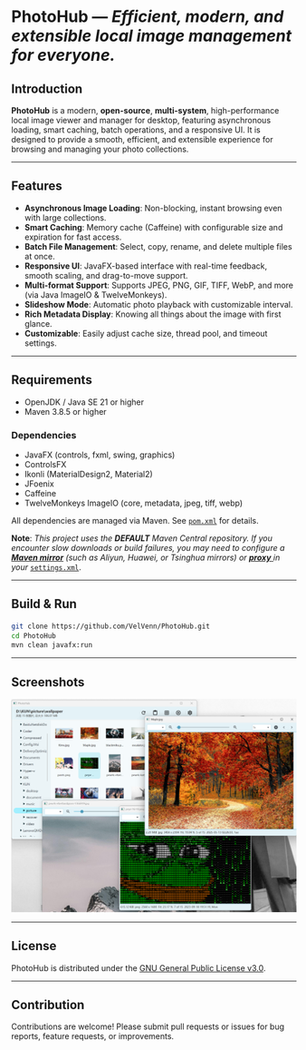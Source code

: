 

# PhotoHub — *Efficient, modern, and extensible local image management for everyone.*

## Introduction

**PhotoHub** is a modern, **open-source**, **multi-system**, high-performance local image viewer and manager for desktop, featuring asynchronous loading, smart caching, batch operations, and a responsive UI. It is designed to provide a smooth, efficient, and extensible experience for browsing and managing your photo collections.

---

## Features

- **Asynchronous Image Loading**: Non-blocking, instant browsing even with large collections.
- **Smart Caching**: Memory cache (Caffeine) with configurable size and expiration for fast access.
- **Batch File Management**: Select, copy, rename, and delete multiple files at once.
- **Responsive UI**: JavaFX-based interface with real-time feedback, smooth scaling, and drag-to-move support.
- **Multi-format Support**: Supports JPEG, PNG, GIF, TIFF, WebP, and more (via Java ImageIO & TwelveMonkeys).
- **Slideshow Mode**: Automatic photo playback with customizable interval.
- **Rich Metadata Display**: Knowing all things about the image with first glance.
- **Customizable**: Easily adjust cache size, thread pool, and timeout settings.

---

## Requirements

- OpenJDK / Java SE 21 or higher
- Maven 3.8.5 or higher

### Dependencies

- JavaFX (controls, fxml, swing, graphics)
- ControlsFX
- Ikonli (MaterialDesign2, Material2)
- JFoenix
- Caffeine
- TwelveMonkeys ImageIO (core, metadata, jpeg, tiff, webp)

All dependencies are managed via Maven. See [`pom.xml`](pom.xml) for details.

**Note**: *This project uses the **DEFAULT** Maven Central repository. If you encounter slow downloads or build failures, you may need to configure a [**Maven mirror**](https://maven.apache.org/guides/mini/guide-mirror-settings.html) (such as Aliyun, Huawei, or Tsinghua mirrors) or [**proxy** ](https://maven.apache.org/guides/mini/guide-proxies.html)in your* [`settings.xml`](https://maven.apache.org/settings.html).

---

## Build & Run

```bash
git clone https://github.com/VelVenn/PhotoHub.git
cd PhotoHub
mvn clean javafx:run
```

---

## Screenshots

![](src/main/resources/io/loraine/photohub/Default_Resources/screenshot.png)

------

## License

PhotoHub is distributed under the [GNU General Public License v3.0](https://www.gnu.org/licenses/gpl-3.0.html).

---

## Contribution

Contributions are welcome! Please submit pull requests or issues for bug reports, feature requests, or improvements.
